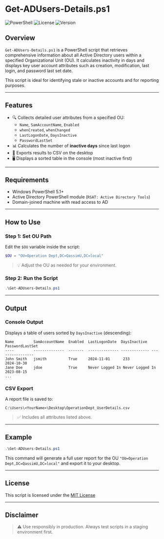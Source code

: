 
# Get-ADUsers-Details.ps1

![PowerShell](https://img.shields.io/badge/powershell-5.1%2B-blue.svg)
![License](https://img.shields.io/badge/license-MIT-green.svg)
![Version](https://img.shields.io/badge/version-1.0-blue.svg)

## Overview

`Get-ADUsers-Details.ps1` is a PowerShell script that retrieves comprehensive information about all Active Directory users within a specified Organizational Unit (OU). It calculates inactivity in days and displays key user account attributes such as creation, modification, last login, and password last set date.

This script is ideal for identifying stale or inactive accounts and for reporting purposes.

---

## Features

- 🔍 Collects detailed user attributes from a specified OU:
  - `Name`, `SamAccountName`, `Enabled`
  - `whenCreated`, `whenChanged`
  - `LastLogonDate`, `DaysInactive`
  - `PasswordLastSet`
- 📊 Calculates the number of **inactive days** since last logon
- 📁 Exports results to CSV on the desktop
- 🖥 Displays a sorted table in the console (most inactive first)

---

## Requirements

- Windows PowerShell 5.1+
- Active Directory PowerShell module (`RSAT: Active Directory Tools`)
- Domain-joined machine with read access to AD

---

## How to Use

### Step 1: Set OU Path

Edit the `$OU` variable inside the script:

```powershell
$OU = "OU=Operation Dept,DC=QassimU,DC=local"
````

> 💡 Adjust the OU as needed for your environment.

### Step 2: Run the Script

```powershell
.\Get-ADUsers-Details.ps1
```

---

## Output

### Console Output

Displays a table of users sorted by `DaysInactive` (descending):

```
Name         SamAccountName  Enabled  LastLogonDate  DaysInactive  PasswordLastSet
----         --------------  -------  -------------- ------------- ----------------
John Smith   jsmith          True     2024-11-01      233           2024-10-30
Jane Doe     jdoe            True     Never Logged In Never Logged In 2023-08-15
...
```

### CSV Export

A report file is saved to:

```
C:\Users\<YourName>\Desktop\OperationDept_UserDetails.csv
```

> ✅ Includes all attributes listed above.

---

## Example

```powershell
.\Get-ADUsers-Details.ps1
```

This command will generate a full user report for the OU `"OU=Operation Dept,DC=QassimU,DC=local"` and export it to your desktop.

---

## License

This script is licensed under the [MIT License](https://opensource.org/licenses/MIT)

---

## Disclaimer

> ⚠️ Use responsibly in production. Always test scripts in a staging environment first.
